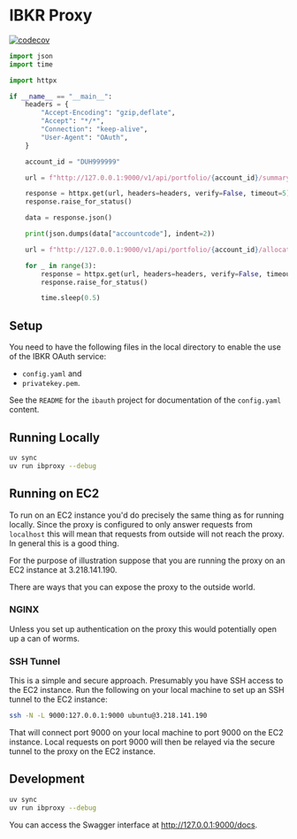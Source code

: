 # IBKR Proxy

[![codecov](https://codecov.io/gh/datawookie/ibproxy/branch/master/graph/badge.svg)](https://codecov.io/gh/datawookie/ibproxy)

```python
import json
import time

import httpx

if __name__ == "__main__":
    headers = {
        "Accept-Encoding": "gzip,deflate",
        "Accept": "*/*",
        "Connection": "keep-alive",
        "User-Agent": "OAuth",
    }

    account_id = "DUH999999"

    url = f"http://127.0.0.1:9000/v1/api/portfolio/{account_id}/summary"

    response = httpx.get(url, headers=headers, verify=False, timeout=5)
    response.raise_for_status()

    data = response.json()

    print(json.dumps(data["accountcode"], indent=2))

    url = f"http://127.0.0.1:9000/v1/api/portfolio/{account_id}/allocation"

    for _ in range(3):
        response = httpx.get(url, headers=headers, verify=False, timeout=5)
        response.raise_for_status()

        time.sleep(0.5)
```

## Setup

You need to have the following files in the local directory to enable the use of
the IBKR OAuth service:

- `config.yaml` and
- `privatekey.pem`.

See the `README` for the `ibauth` project for documentation of the `config.yaml`
content.

## Running Locally

```bash
uv sync
uv run ibproxy --debug
```

## Running on EC2

To run on an EC2 instance you'd do precisely the same thing as for running
locally. Since the proxy is configured to only answer requests from `localhost`
this will mean that requests from outside will not reach the proxy. In general
this is a good thing.

For the purpose of illustration suppose that you are running the proxy on an EC2
instance at 3.218.141.190.

There are ways that you can expose the proxy to the outside world.

### NGINX

Unless you set up authentication on the proxy this would potentially open up a
can of worms.

### SSH Tunnel

This is a simple and secure approach. Presumably you have SSH access to the EC2
instance. Run the following on your local machine to set up an SSH tunnel to the
EC2 instance:

```bash
ssh -N -L 9000:127.0.0.1:9000 ubuntu@3.218.141.190
```

That will connect port 9000 on your local machine to port 9000 on the EC2
instance. Local requests on port 9000 will then be relayed via the secure tunnel
to the proxy on the EC2 instance.

## Development

```bash
uv sync
uv run ibproxy --debug
```

You can access the Swagger interface at http://127.0.0.1:9000/docs.
